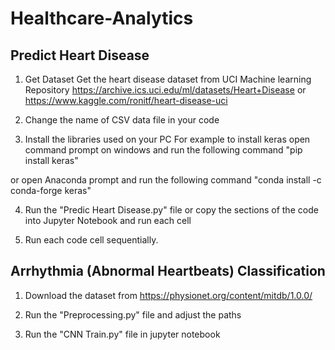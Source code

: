 # Healthcare-Analytics

## Predict Heart Disease

1. Get Dataset
Get the heart disease dataset from UCI Machine learning Repository
https://archive.ics.uci.edu/ml/datasets/Heart+Disease
or https://www.kaggle.com/ronitf/heart-disease-uci

2. Change the name of CSV data file in your code

3. Install the libraries used on your PC
For example to install keras open command prompt on windows and run the following command
"pip install keras"

or open Anaconda prompt and run the following command
"conda install -c conda-forge keras"

4. Run the "Predic Heart Disease.py" file or copy the sections of the code into Jupyter Notebook and run each cell

5. Run each code cell sequentially.


## Arrhythmia (Abnormal Heartbeats) Classification

1. Download the dataset from https://physionet.org/content/mitdb/1.0.0/

2. Run the "Preprocessing.py" file and adjust the paths

3. Run the "CNN Train.py" file in jupyter notebook




